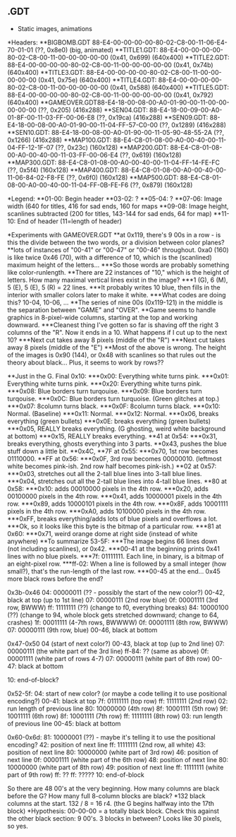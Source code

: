 ## .GDT
* Static images, animations

*Headers:
**BIGBOMB.GDT 88-E4-00-00-00-00-80-02-C8-00-11-06-E4-70-01-01 (??, 0x8e0) (big, animated)
**TITLE1.GDT: 88-E4-00-00-00-00-80-02-C8-00-11-00-00-00-00-00 (0x41, 0x699) (640x400)
**TITLE2.GDT: 88-E4-00-00-00-00-80-02-C8-00-11-00-00-00-00-00 (0x41, 0x74b) (640x400)
**TITLE3.GDT: 88-E4-00-00-00-00-80-02-C8-00-11-00-00-00-00-00 (0x41, 0x75e) (640x400)
**TITLE4.GDT: 88-E4-00-00-00-00-80-02-C8-00-11-00-00-00-00-00 (0x41, 0x588) (640x400)
**TITLE5.GDT: 88-E4-00-00-00-00-80-02-C8-00-11-00-00-00-00-00 (0x41, 0x792) (640x400)
**GAMEOVER.GDT88-E4-18-00-08-00-A0-01-90-00-11-00-00-00-00-00 (??, 0x205) (416x288)
**SEN04.GDT:  88-E4-18-00-09-00-A0-01-8F-00-11-03-FF-00-06-E8 (??, 0x19ca) (416x288)
**SEN09.GDT:  88-E4-18-00-08-00-A0-01-90-00-11-04-FF-57-C0-00 (??, 0x1289) (416x288)
**SEN10.GDT:  88-E4-18-00-08-00-A0-01-90-00-11-05-90-48-55-2A (??, 0x1266) (416x288)
**MAP100.GDT: 88-E4-C8-01-08-00-A0-00-40-00-11-04-FF-12-1F-07 (??, 0x23c) (160x128)
**MAP200.GDT: 88-E4-C8-01-08-00-A0-00-40-00-11-03-FF-00-06-E4 (??, 0x619) (160x128)
**MAP300.GDT: 88-E4-C8-01-08-00-A0-00-40-00-11-04-FF-14-FE-FC (??, 0x5f4) (160x128)
**MAP400.GDT: 88-E4-C8-01-08-00-A0-00-40-00-11-06-84-02-F8-FE (??, 0x6f0) (160x128)
**MAP500.GDT: 88-E4-C8-01-08-00-A0-00-40-00-11-04-FF-0B-FE-F6 (??, 0x879) (160x128)

*Legend:
**01-00: Begin header
**03-02: ?
**05-04: ?
**07-06: Image width (640 for titles, 416 for sad ends, 160 for maps
**09-08: Image height, scanlines subtracted (200 for titles, 143-144 for sad ends, 64 for map)
**11-10: End of header (11=length of header)

*Experiments with GAMEOVER.GDT
**at 0x119, there's 9 00s in a row - is this the divide between the two words, or a division between color planes?
**lots of instances of "00-41" or "00-47" or "00-46" throughout. 0xa0 (160) is like twice 0x46 (70), with a difference of 10, which is the (scanlined) maximum height of the letters...
***So those words are probably something like color-runlength.
**There are 22 instances of "10," which is the height of letters. How many maximal vertical lines exist in the image?
***1 (G), 6 (M), 5 (E), 5 (E), 5 (R) = 22 lines.
***It probably writes 10 blue, then fills in the interior with smaller colors later to make it white.
***What codes are doing this? 10-04, 10-06, ...
**The series of nine 00s (0x119-121) in the  middle is the separation between "GAME" and "OVER".
**Game seems to handle graphics in 8-pixel-wide columns, starting at the top and working downward.
***Cleanest thing I've gotten so far is shaving off the right 3 columns of the "R". Now it ends in a 10. What happens if I cut up to the next 10?
***Next cut takes away 8 pixels (middle of the "R")
***Next cut takes away 8 pixels (middle of the "E")
**Most of the above is wrong. The height of the images is 0x90 (144), or 0x48 with scanlines so that rules out the theory about black... Plus, it seems to work by rows??

**Just in the G. Final 0x10:
***0x00: Everything white turns pink.
***0x01: Everything white turns pink.
***0x20: Everything white turns pink.
***0x08: Blue borders turn turqouise.
***0x09: Blue borders turn turqouise.
***0x0C: Blue borders turn turquoise. (Green glitches at top.)
***0x07: 8column turns black.
***0x0F: 8column turns black.
***0x10: Normal. (Baseline)
***0x11: Normal.
***0x12: Normal.
***0x06, breaks everything (green bullets)
***0x0E: breaks everything (green bullets)
***0x05, REALLY breaks everything. (G ghosting, weird white background at bottom)
***0x15, REALLY breaks everything.
**41 at 0x54:
***0x31, breaks everything, ghosts everything into 3 parts.
**0x43, pushes the blue stuff down a little bit.
**0x4C,
**7F at 0x55: 
***0x70, 1st row becomes 01110000. 
**FF at 0x56:
***0x0F, 3rd row becomes 00000010. (leftmost white becomes pink-ish. 2nd row half becomes pink-ish.)
**02 at 0x57:
***0x03, stretches out all the 2-tall blue lines into 3-tall blue lines.
***0x04, stretches out all the 2-tall blue lines into 4-tall blue lines.
**80 at 0x58:
***0x10: adds 00010000 pixels in the 4th row.
***0x20, adds 00100000 pixels in the 4th row.
***0x41, adds 10000001 pixels in the 4th row.
***0x89, adds 10000101 pixels in the 4th row.
***0x8F, adds 10001111 pixels in the 4th row.
***0xA0, adds 10100000 pixels in the 4th row.
***0xFF, breaks everything/adds lots of blue pixels and overflows a lot.
***Ok, so it looks like this byte is the bitmap of a particular row.
***81 at 0x60:
***0x71, weird orange dome at right side (instead of white anywhere)
**To summarize 53-5F:
***The image begins 66 lines down (not including scanlines), or 0x42. 
***00-41 at the beginning prints 0x41 lines with no blue pixels.
***7f: 01111111. Each line, in binary, is a bitmap of an eight-pixel row.
***ff-02: When a line is followed by a small integer (how small?), that's the run-length of the last row.
***00-45 at the end... 0x45 more black rows before the end?

0x3b-0x46
04: 00000011 (?? - possibly the start of the new color?)
00-42, black at top (up to 1st line)
07: 00000111 (2nd row blue)
0f: 00001111 (3rd row, BWWW)
ff: 11111111 (??) (change to f0, everything breaks)
84: 10000100 (??) (change to 94, whole block gets stretched downward; change to 64, crashes)
1f: 00011111 (4-7th rows, BWWWW)
0f: 00001111 (8th row, BWWW)
07: 00000111 (9th row, blue)
00-46, black at bottom

0x47-0x50
04 (start of next color?)
00-43, black at top (up to 2nd line)
07: 00000111 (the white part of the 3rd line)
ff-84: ?? (same as above)
0f: 00001111 (white part of rows 4-7)
07: 00000111 (white part of 8th row)
00-47: black at bottom

10: end-of-block?

0x52-5f:
04: start of new color? (or maybe a code telling it to use positional encoding?)
00-41: black at top
7f: 01111111 (top row)
ff: 11111111 (2nd row)
02: run length of previous line
80: 10000000 (4th row)
8f: 10001111 (5th row)
9f: 10011111 (6th row)
8f: 10001111 (7th row)
ff: 11111111 (8th row)
03: run length of previous line
00-45: black at bottom

0x60-0x6d:
81: 10000001 (??) - maybe it's telling it to use the positional encoding?
42: position of next line
ff: 11111111 (2nd row, all white)
43: position of next line
80: 10000000 (white part of 3rd row)
46: position of next line
0f: 00001111 (white part of the 6th row)
48: position of next line
80: 10000000 (white part of 8th row)
49: position of next line
ff: 11111111 (white part of 9th row)
ff: ??
ff: ?????
10: end-of-block



So there are 48 00's at the very beginning. How many columns are black before the G? How many full 8-column blocks are black?
*132 black columns at the start. 132 / 8 = 16 r4. (the G begins halfway into the 17th block)
*Hypothesis: 00-00-00 = a totally black block. Check this against the other black section: 9 00's. 3 blocks in between? Looks like 30 pixels, so yes.